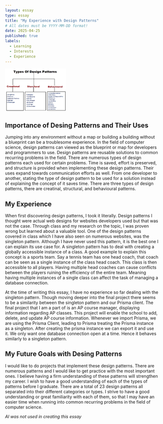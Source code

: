 ```yaml
---
layout: essay
type: essay
title: "My Experience with Design Patterns"
# All dates must be YYYY-MM-DD format!
date: 2025-04-25
published: true
labels:
  - Learning
  - Interests
  - Experience
---
```


<img src="../img/0_ayrM33bNKGrPSsJ1.png" width="200px">

## Importance of Desing Patterns and Their Uses

Jumping into any environment without a map or building a building without a blueprint can be a troublesome experience. In the field of computer science, design patterns can viewed as the blueprint or map for developers and programmers to use. Design patterns are reusable solutions to common recurring problems in the field. There are numerous types of design patterns each used for certain problems. Time is saved, effort is preserved, and structure is provided when implementing these design patterns. Their uses expand towards communication efforts as well. From one developer to another, stating the type of design pattern to be used for a solution instead of explaining the concept of it saves time. There are three types of design patterns, there are creatinal, structural, and behavioural patterns.

## My Experience

When first discovering design patterns, I took it literally. Design patterns I thought were actual web designs for websites developers used but that was not the case. Through class and my research on the topic, I was proven wrong but learned about a valuable tool. One of the design patterns covered in class which I have also seen on numerous websites, was the singleton pattern. Although I have never used this pattern, it is the best one I can explain its use case for. A singleton pattern has to deal with creating a globally accessible instance of a class. A good example to explain this concept is a sports team. Say a tennis team has one head coach, that coach can be seen as a single instance of the class head coach. This class is then accessible to all players. Having multiple head coaches can cause conflicts between the players ruining the efficiency of the entire team. Meaning having multiple instances of a single class can affect the task of managing a database connection.

At the time of writing this essay, I have no experience so far dealing with the singleton pattern. Though moving deeper into the final project there seems to be a similarity between the singleton pattern and our Prisma client. The final project that I am a part of is an AP course manager, displaying information regarding AP classes. This project will enable the school to add, delete, and update AP course information. Whenever we import Prisma, we are using the Prisma Client, leading to Prisma treating the Prisma instance as a singleton. After creating the prisma instance we can export it and use it. We only want one database connection open at a time. Hence it behaves similarly to a singleton pattern.

## My Future Goals with Desing Patterns

I would like to do projects that implement these design patterns. There are numerous patterns and I would like to get practice with the most important ones. I believe having a firm understanding of these patterns will strengthen my career. I wish to have a good understanding of each of the types of patterns before I graduate. There are a total of 23 design patterns all separated into their different categories or types. I strive to have a good understanding or great familiarity with each of them, so that I may have an easier time when running into common recurring problems in the field of computer science.


*AI was not used in creating this essay*
